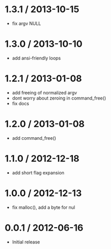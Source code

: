 
1.3.1 / 2013-10-15 
==================

 * fix argv NULL

1.3.0 / 2013-10-10 
==================

 * add ansi-friendly loops

1.2.1 / 2013-01-08 
==================

  * add freeing of normalized argv
  * dont worry about zeroing in command_free()
  * fix docs

1.2.0 / 2013-01-08 
==================

  * add command_free()

1.1.0 / 2012-12-18 
==================

  * add short flag expansion

1.0.0 / 2012-12-13 
==================

  * fix malloc(), add a byte for nul
 
0.0.1 / 2012-06-16 
==================

  * Initial release
